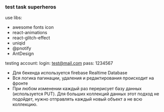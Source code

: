 ### test task superheros

use libs:

- awesome fonts icon
- react-animations
- react-glitch-effect
- uniqid
- @pnotify
- AntDesign

testing account: login: test@mail.com pass: 1234567

- Для бекенда используется firebase Realtime Database
- Вся логика пагинации, удаления и редактирования происходит на фронте
- При любом изменении каждый раз перерисует базу данных (используется PUT). Для
  больших коллекций данных этот подход не подойдет, нужно отправлять каждый
  новый объект а не всю коллекцию.
